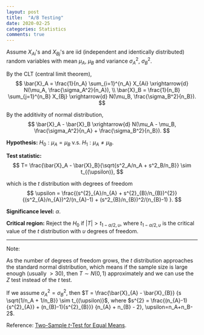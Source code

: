 ```yaml
---
layout: post
title:  "A/B Testing"
date: 2020-02-25
categories: Statistics
comments: true
---
```


Assume $X_{Ai}$'s and $X_{Bj}$'s are iid (independent and identically distributed) random variables with mean $\mu_A$, $\mu_B$ and variance $\sigma^2_A$, $\sigma^2_B$.

By the CLT (central limit theorem), 
$$
\bar{X}_A = \frac{1}{n_A} \sum_{i=1}^{n_A} X_{Ai} \xrightarrow{d} N(\mu_A, \frac{\sigma_A^2}{n_A}), \\
\bar{X}_B = \frac{1}{n_B} \sum_{j=1}^{n_B} X_{Bj} \xrightarrow{d} N(\mu_B, \frac{\sigma_B^2}{n_B}).
$$

By the additivity of normal distribution,
$$
\bar{X}_A - \bar{X}_B \xrightarrow{d} N(\mu_A - \mu_B, \frac{\sigma_A^2}{n_A} + \frac{\sigma_B^2}{n_B}).
$$

**Hypothesis:** $H_0: \mu_A=\mu_B \text{  v.s. } H_1: \mu_A \neq \mu_B$.

**Test statistic:** 
$$
T= \frac{\bar{X}_A - \bar{X}_B}{\sqrt{s^2_A/n_A + s^2_B/n_B}} \sim t_{(\upsilon)},
$$

which is the $t$ distribution with degrees of freedom
$$
\upsilon = \frac{(s^{2}_{A}/n_{A} + s^{2}_{B}/n_{B})^{2}} {(s^2_{A}/n_{A})^2/(n_{A}-1) + (s^2_{B}/n_{B})^2/(n_{B}-1) }.
$$

**Significance level:** $\alpha$.

**Critical region:** Reject the $H_0$ if $|T| > t_{1-\alpha/2,\upsilon}$, where $t_{1-\alpha/2,\upsilon}$ is the critical value of the $t$ distribution with $\upsilon$ degrees of freedom. 

---

Note: 

As the number of degrees of freedom grows, the *t* distribution approaches the standard normal distribution, which means if the sample size is large enough (usually $>30$), then $T \sim N(0,1)$ approximately and we can use the $Z$ test instead of the $t$ test. 

If we assume $\sigma^2_A = \sigma^2_B$, then $T = \frac{\bar{X}_{A} - \bar{X}_{B}} {s \sqrt{1/n_A + 1/n_B}} \sim t_{(\upsilon)}$, where $s^{2} = \frac{(n_{A}-1){s^{2}_{A}} + (n_{B}-1){s^{2}_{B}}} {n_{A} + n_{B} - 2}, \upsilon=n_A+n_B-2$. 



Reference: [Two-Sample *t*-Test for Equal Means](https://www.itl.nist.gov/div898/handbook/eda/section3/eda353.htm).